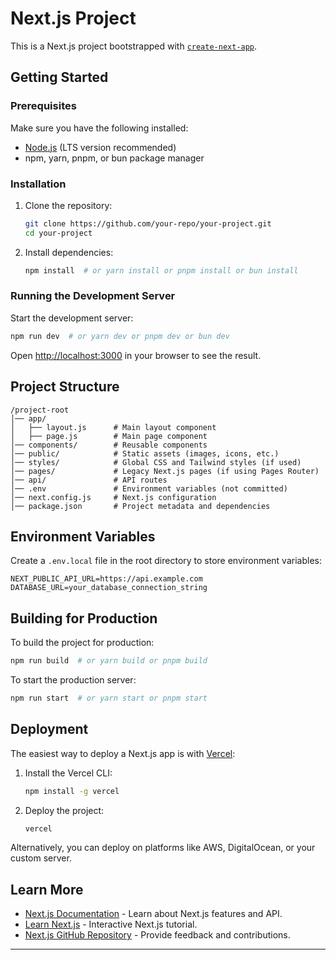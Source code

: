 # Next.js Project

This is a Next.js project bootstrapped with [`create-next-app`](https://nextjs.org/docs/api-reference/create-next-app).

## Getting Started

### Prerequisites
Make sure you have the following installed:
- [Node.js](https://nodejs.org/) (LTS version recommended)
- npm, yarn, pnpm, or bun package manager

### Installation

1. Clone the repository:
   ```bash
   git clone https://github.com/your-repo/your-project.git
   cd your-project
   ```
2. Install dependencies:
   ```bash
   npm install  # or yarn install or pnpm install or bun install
   ```

### Running the Development Server

Start the development server:
   ```bash
   npm run dev  # or yarn dev or pnpm dev or bun dev
   ```

Open [http://localhost:3000](http://localhost:3000) in your browser to see the result.

## Project Structure

```
/project-root
│── app/
│   ├── layout.js      # Main layout component
│   ├── page.js        # Main page component
│── components/        # Reusable components
│── public/            # Static assets (images, icons, etc.)
│── styles/            # Global CSS and Tailwind styles (if used)
│── pages/             # Legacy Next.js pages (if using Pages Router)
│── api/               # API routes
│── .env               # Environment variables (not committed)
│── next.config.js     # Next.js configuration
│── package.json       # Project metadata and dependencies
```

## Environment Variables
Create a `.env.local` file in the root directory to store environment variables:
```env
NEXT_PUBLIC_API_URL=https://api.example.com
DATABASE_URL=your_database_connection_string
```

## Building for Production
To build the project for production:
```bash
npm run build  # or yarn build or pnpm build
```
To start the production server:
```bash
npm run start  # or yarn start or pnpm start
```

## Deployment
The easiest way to deploy a Next.js app is with [Vercel](https://vercel.com/):

1. Install the Vercel CLI:
   ```bash
   npm install -g vercel
   ```
2. Deploy the project:
   ```bash
   vercel
   ```
Alternatively, you can deploy on platforms like AWS, DigitalOcean, or your custom server.

## Learn More
- [Next.js Documentation](https://nextjs.org/docs) - Learn about Next.js features and API.
- [Learn Next.js](https://nextjs.org/learn) - Interactive Next.js tutorial.
- [Next.js GitHub Repository](https://github.com/vercel/next.js) - Provide feedback and contributions.

---

